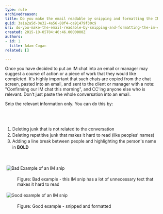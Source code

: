 ```yaml
---
type: rule
archivedreason: 
title: Do you make the email readable by snipping and formatting the IM chat?
guid: 3a1a2a5d-0e32-4a56-88f4-ca91479f30c9
uri: do-you-make-the-email-readable-by-snipping-and-formatting-the-im-chat
created: 2015-10-05T04:46:46.0000000Z
authors:
- id: 1
  title: Adam Cogan
related: []

---
```



<p>Once you have decided to put an IM chat into an email or manager may suggest a course of action or a piece of work that they would like completed. It's highly important that such chats are copied from the chat screen, pasted into an email, and sent to the client or manager with a note&#58; &quot;Confirming our IM chat this morning&quot;, and CC'ing anyone else who is relevant. Don't just paste the whole conversation into an email.</p>Snip the relevant information only. You can do this by&#58;<br><br>
<br><excerpt class='endintro'></excerpt><br>
<ol><li><span style="line-height&#58;20px;">Deleting junk that is not related to the conversation</span><br></li><li><span style="line-height&#58;20px;">Deleting repetitive junk that makes it hard to read (like peoples’ names)</span><br></li><li><span style="line-height&#58;20px;">Adding a line break between people and highlighting the person's name in&#160;</span><strong style="line-height&#58;20px;">BOLD</strong></li></ol><div><b><br></b></div><p class="ssw15-rteElement-GreyBox"><img src="/PublishingImages/Bad-Example-of-IM-snip.jpg" alt="Bad Example of an IM snip" style="margin&#58;5px;" /><br></p><dd class="ssw15-rteElement-FigureBad">​​Figure&#58; Bad example - this IM snip has a lot of unnecessary text that makes it hard to read</dd><p class="ssw15-rteElement-GreyBox">​​​<img src="/PublishingImages/Good-Example-of-IM-snip.jpg" alt="Good example of an IM snip" style="margin&#58;5px;" /></p><dd class="ssw15-rteElement-FigureGood">​​​​​​​Figure&#58; Good example - snipped and formatted</dd>



